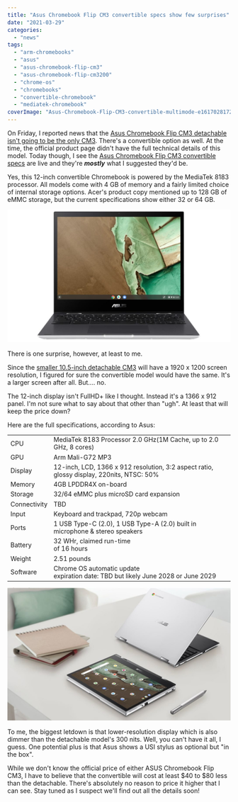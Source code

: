 ```yaml
---
title: "Asus Chromebook Flip CM3 convertible specs show few surprises"
date: "2021-03-29"
categories: 
  - "news"
tags: 
  - "arm-chromebooks"
  - "asus"
  - "asus-chromebook-flip-cm3"
  - "asus-chromebook-flip-cm3200"
  - "chrome-os"
  - "chromebooks"
  - "convertible-chromebook"
  - "mediatek-chromebook"
coverImage: "Asus-Chromebook-Flip-CM3-convertible-multimode-e1617028172853.jpg"
---
```


On Friday, I reported news that the [Asus Chromebook Flip CM3 detachable isn't going to be the only CM3](https://www.aboutchromebooks.com/news/asus-chromebook-flip-cm3-is-coming-in-a-larger-convertible-form-too/ "Asus Chromebook Flip CM3 is coming in a larger convertible form too"). There's a convertible option as well. At the time, the official product page didn't have the full technical details of this model. Today though, I see the [Asus Chromebook Flip CM3 convertible specs](https://www.asus.com/us/Laptops/For-Home/Chromebook/Chromebook-Flip-CM3200/techspec/ "https://www.asus.com/us/Laptops/For-Home/Chromebook/Chromebook-Flip-CM3200/techspec/") are live and they're _**mostly**_ what I suggested they'd be.

Yes, this 12-inch convertible Chromebook is powered by the MediaTek 8183 processor. All models come with 4 GB of memory and a fairly limited choice of internal storage options. Acer's product copy mentioned up to 128 GB of eMMC storage, but the current specifications show either 32 or 64 GB.

![ASUS Chromebook Flip CM3 convertible front and keyboard](images/Asus-Chromebook-Flip-CM3-convertible-front-1024x609.jpg)

There is one surprise, however, at least to me.

Since the [smaller 10.5-inch detachable CM3](https://www.aboutchromebooks.com/news/asus-chromebook-flip-cm3000-tablet-vs-lenovo-duet-chromebook/ "Asus Chromebook Flip CM3000 tablet to take on the similar Lenovo Duet Chromebook") will have a 1920 x 1200 screen resolution, I figured for sure the convertible model would have the same. It's a larger screen after all. But.... no.

The 12-inch display isn't FullHD+ like I thought. Instead it's a 1366 x 912 panel. I'm not sure what to say about that other than "ugh". At least that will keep the price down?

Here are the full specifications, according to Asus:

<table><tbody><tr><td>CPU</td><td>MediaTek 8183 Processor 2.0 GHz(1M Cache, up to 2.0 GHz, 8 cores) &nbsp;</td></tr><tr><td>GPU</td><td>Arm Mali-G72 MP3</td></tr><tr><td>Display</td><td>12-inch, LCD, 1366 x 912 resolution, 3:2 aspect ratio, glossy display, 220nits, NTSC: 50%</td></tr><tr><td>Memory</td><td>4GB LPDDR4X on-board</td></tr><tr><td>Storage</td><td>32/64 eMMC plus microSD card expansion</td></tr><tr><td>Connectivity</td><td>TBD</td></tr><tr><td>Input</td><td>Keyboard and trackpad, 720p webcam</td></tr><tr><td>Ports</td><td>1 USB Type-C (2.0), 1 USB Type-A (2.0) built in microphone &amp; stereo speakers</td></tr><tr><td>Battery</td><td>32 WHr, claimed run-time<br>of 16 hours</td></tr><tr><td>Weight</td><td>2.51 pounds</td></tr><tr><td>Software</td><td>Chrome OS automatic update<br>expiration date: TBD but likely June 2028 or June 2029</td></tr></tbody></table>

![Asus Chromebook Flip CM3 convertible modes](images/Asus-Chromebook-Flip-CM3-convertible-modes-1024x608.jpg)

To me, the biggest letdown is that lower-resolution display which is also dimmer than the detachable model's 300 nits. Well, you can't have it all, I guess. One potential plus is that Asus shows a USI stylus as optional but "in the box".

While we don't know the official price of either ASUS Chromebook Flip CM3, I have to believe that the convertible will cost at least $40 to $80 less than the detachable. There's absolutely no reason to price it higher that I can see. Stay tuned as I suspect we'll find out all the details soon!

